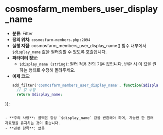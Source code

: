 # cosmosfarm_members_user_display_name

- **분류**: Filter
- **정의 위치**: `cosmosfarm-members.php:2094`
- **실행 지점**: cosmosfarm_members_user_display_name() 함수 내부에서 `$display_name` 값을 필터링할 수 있도록 호출됩니다.
- **파라미터 정보**:
  - `$display_name (string)`: 필터 적용 전의 기본 값입니다. 반환 시 이 값을 원하는 형태로 수정해 돌려주세요.
- **예제 코드**:
  ```php
  add_filter('cosmosfarm_members_user_display_name', function($display_name) {
    // 값 수정
    return $display_name;
});
  ```

- **주의 사항**: 콜백은 항상 `$display_name` 값을 반환해야 하며, 가능한 한 원래 자료형을 유지하는 것이 좋습니다.
- **관련 항목**: 없음
